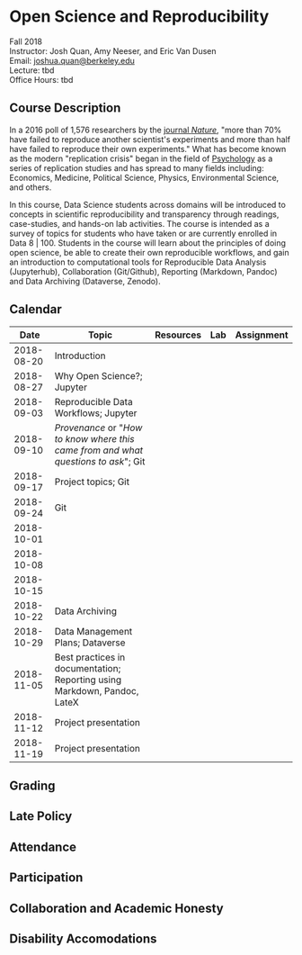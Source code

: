 # Open Science and Reproducibility

Fall 2018  
Instructor: Josh Quan, Amy Neeser, and Eric Van Dusen  
Email: joshua.quan@berkeley.edu  
Lecture: tbd  
Office Hours: tbd  


## Course Description

In a 2016 poll of 1,576 researchers by the [journal _Nature_](https://www.nature.com/news/1-500-scientists-lift-the-lid-on-reproducibility-1.19970), "more than 70% have failed to reproduce another scientist's experiments and more than half have failed to reproduce their own experiments." What has become known as the modern "replication crisis" began in the field of [Psychology](http://science.sciencemag.org/content/349/6251/aac4716) as a series of replication studies and has spread to many fields including: Economics, Medicine, Political Science, Physics, Environmental Science, and others.

 In this course, Data Science students across domains will be introduced to concepts in scientific reproducibility and transparency through readings, case-studies, and hands-on lab activities. The course is intended as a survey of topics for students who have taken or are currently enrolled in Data 8 | 100. Students in the course will learn about the principles of doing open science, be able to create their own reproducible workflows, and gain an introduction to computational tools for Reproducible Data Analysis (Jupyterhub), Collaboration (Git/Github), Reporting (Markdown, Pandoc) and Data Archiving (Dataverse, Zenodo).



## Calendar

| Date       | Topic | Resources | Lab | Assignment |
|------------|-------|-----------|-----|------------|
| 2018-08-20 | Introduction     |           |     |            |
| 2018-08-27 | Why Open Science?; Jupyter       |           |     |            |
| 2018-09-03 | Reproducible Data Workflows; Jupyter       |           |     |            |
| 2018-09-10 | _Provenance_ or "_How to know where this came from and what questions to ask_"; Git     |           |     |            |
| 2018-09-17 | Project topics; Git      |           |     |            |
| 2018-09-24 |  Git    |           |     |            |
| 2018-10-01 |       |           |     |            |
| 2018-10-08 |       |           |     |            |
| 2018-10-15 |       |           |     |            |
| 2018-10-22 | Data Archiving      |           |     |            |
| 2018-10-29 | Data Management Plans; Dataverse     |           |     |            |
| 2018-11-05 | Best practices in documentation; Reporting using Markdown, Pandoc, LateX      |           |     |            |
| 2018-11-12 | Project presentation      |           |     |            |
| 2018-11-19 | Project presentation     |           |     |            |


## Grading



## Late Policy


## Attendance


## Participation

## Collaboration and Academic Honesty

## Disability Accomodations
